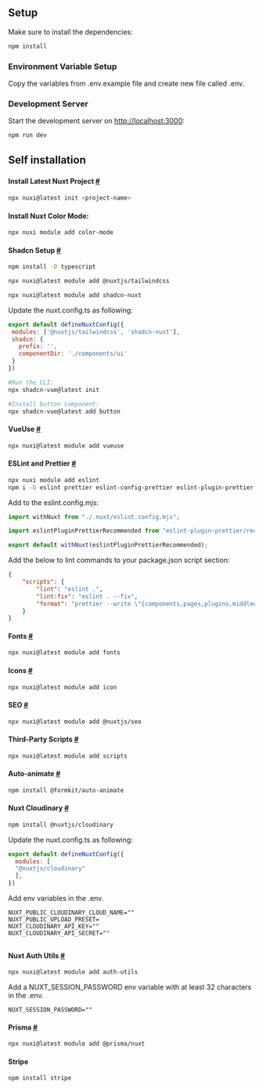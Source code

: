 ## Setup

Make sure to install the dependencies:

```bash
npm install
```

### Environment Variable Setup

Copy the variables from .env.example file and create new file called .env.

### Development Server

Start the development server on [http://localhost:3000](http://localhost:3000):

```bash
npm run dev
```


###
## Self installation
###

#### Install Latest Nuxt Project [#](https://nuxt.com/docs/getting-started/installation#new-project)

```bash
npx nuxi@latest init <project-name>
```

#### Install Nuxt Color Mode:

```bash
npx nuxi module add color-mode
```

#### Shadcn Setup [#](https://www.shadcn-vue.com/docs/installation/nuxt.html)

```bash
npm install -D typescript

npx nuxi@latest module add @nuxtjs/tailwindcss

npx nuxi@latest module add shadcn-nuxt
```

Update the nuxt.config.ts as following:

 ```javascript
export default defineNuxtConfig({
  modules: ['@nuxtjs/tailwindcss', 'shadcn-nuxt'],
  shadcn: {
    prefix: '',
    componentDir: './components/ui'
  }
})
```


 ```bash
#Run the CLI:
npx shadcn-vue@latest init

#Install button component:
npx shadcn-vue@latest add button
 ```


#### VueUse [#](https://vueuse.org/guide/#nuxt)

```bash
npx nuxi@latest module add vueuse
```

#### ESLint and Prettier [#](https://eslint.nuxt.com/packages/module#quick-setup)

```bash
npx nuxi module add eslint
npm i -D eslint prettier eslint-config-prettier eslint-plugin-prettier
```

Add to the eslint.config.mjs:
```javascript
import withNuxt from "./.nuxt/eslint.config.mjs";

import eslintPluginPrettierRecommended from "eslint-plugin-prettier/recommended";

export default withNuxt(eslintPluginPrettierRecommended);
```

Add the below to lint commands to your package.json script section:
```json
{
    "scripts": {
        "lint": "eslint .",
        "lint:fix": "eslint . --fix",
        "format": "prettier --write \"{components,pages,plugins,middleware,layouts,composables,assets}/**/*.{js,jsx,ts,tsx,vue,html,css,scss,json,md}\""
    }
}
```

#### Fonts [#](https://fonts.nuxt.com/get-started/installation#automatic-installation)

```bash
npx nuxi@latest module add fonts
```

#### Icons [#](https://nuxt.com/modules/icon#setup-%EF%B8%8F)

```bash
npx nuxi@latest module add icon
```

#### SEO [#](https://nuxtseo.com/docs/nuxt-seo/getting-started/installation)

```bash
npx nuxi@latest module add @nuxtjs/seo
```

#### Third-Party Scripts [#](https://scripts.nuxt.com/docs/getting-started/installation)

```bash
npx nuxi@latest module add scripts
```

#### Auto-animate [#](https://nuxt.com/modules/auto-animate#installation)

```bash
npm install @formkit/auto-animate
```

#### Nuxt Cloudinary  [#](https://cloudinary.nuxtjs.org/getting-started#installation)

```bash
npm install @nuxtjs/cloudinary
```

Update the nuxt.config.ts as following:

 ```javascript
export default defineNuxtConfig({
   modules: [
   "@nuxtjs/cloudinary"
   ],
})
```

Add env variables in the .env.

```
NUXT_PUBLIC_CLOUDINARY_CLOUD_NAME=""
NUXT_PUBLIC_UPLOAD_PRESET=
NUXT_CLOUDINARY_API_KEY=""
NUXT_CLOUDINARY_API_SECRET=""
```

###
## 
###


#### Nuxt Auth Utils  [#](https://github.com/atinux/nuxt-auth-utils)

```bash
npx nuxi@latest module add auth-utils
```
Add a NUXT_SESSION_PASSWORD env variable with at least 32 characters in the .env.
```
NUXT_SESSION_PASSWORD=""
```

#### Prisma  [#](https://nuxt.com/modules/prisma#quick-setup)

```bash
npx nuxi@latest module add @prisma/nuxt
```

#### Stripe

```bash
npm install stripe
```
